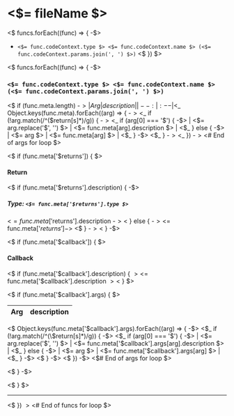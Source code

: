 # <$= fileName $>

<$ funcs.forEach((func) => { -$>
- ``` <$= func.codeContext.type $> <$= func.codeContext.name $> (<$= func.codeContext.params.join(', ') $>) ```
<$ }) $>


<$ funcs.forEach((func) => { -$>
### ``` <$= func.codeContext.type $> <$= func.codeContext.name $> (<$= func.codeContext.params.join(', ') $>) ```

<$ if (func.meta.length) -$>
| Arg | description |
| --: | :-- |
<$_ Object.keys(func.meta).forEach((arg) => { -$>
<$_ if (!arg.match(/^(\$return[s]*)/g)) { -$>
<$_ if (arg[0] === '$') { -$>
| <$= arg.replace('$', '') $> | <$= func.meta[arg].description $> |
<$_ } else { -$>
| <$= arg $> | <$= func.meta[arg] $> |
<$_ } -$>
<$_ } -$>
<$_ }) -$><$# End of args for loop $>

<$ if (func.meta['$returns']) { $>
#### Return
<$ if (func.meta['$returns'].description) { -$>
##### Type: ``` <$= func.meta['$returns'].type $> ```
<$= func.meta['$returns'].description -$>
<$ } else { -$> 
<$= func.meta['$returns'] -$>
<$ } -$>
<$ } -$>

<$ if (func.meta['$callback']) { $>
#### Callback
<$ if (func.meta['$callback'].description) { $>
<$= func.meta['$callback'].description $>
<$ } $>

<$ if (func.meta['$callback'].args) { $>

| Arg | description |
| --: | :-- |
<$ Object.keys(func.meta['$callback'].args).forEach((arg) => { -$>
<$_ if (!arg.match(/^(\$return[s]*)/g)) { -$>
<$_ if (arg[0] === '$') { -$>
| <$= arg.replace('$', '') $> | <$= func.meta['$callback'].args[arg].description $> |
<$_ } else { -$>
| <$= arg $> | <$= func.meta['$callback'].args[arg] $> |
<$_ } -$>
<$ } -$>
<$ }) -$> <$# End of args for loop $>

<$ } -$>

<$ } $>

---

<$ }) $><$# End of funcs for loop $>